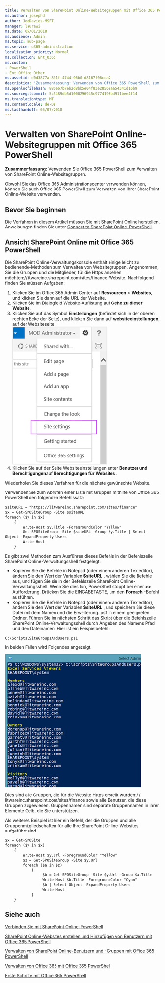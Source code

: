 ```yaml
---
title: Verwalten von SharePoint Online-Websitegruppen mit Office 365 PowerShell
ms.author: josephd
author: JoeDavies-MSFT
manager: laurawi
ms.date: 05/01/2018
ms.audience: Admin
ms.topic: hub-page
ms.service: o365-administration
localization_priority: Normal
ms.collection: Ent_O365
ms.custom:
- PowerShell
- Ent_Office_Other
ms.assetid: d0d3877a-831f-4744-96b0-d8167f06cca2
description: 'Zusammenfassung: Verwenden von Office 365 PowerShell zum Verwalten von SharePoint Online-Websitegruppen.'
ms.openlocfilehash: 881e67b7eb2d8bb5e04f83e28569aa54341d16b9
ms.sourcegitcommit: 5c5489db5d1000296945c9774198bd911bee4f14
ms.translationtype: MT
ms.contentlocale: de-DE
ms.lasthandoff: 05/07/2018
---
```

# <a name="manage-sharepoint-online-site-groups-with-office-365-powershell"></a>Verwalten von SharePoint Online-Websitegruppen mit Office 365 PowerShell

 **Zusammenfassung:** Verwenden Sie Office 365 PowerShell zum Verwalten von SharePoint Online-Websitegruppen.
  
Obwohl Sie das Office 365 Administrationscenter verwenden können, können Sie auch Office 365 PowerShell zum Verwalten von Ihrer SharePoint Online-Website verwenden.

## <a name="before-you-begin"></a>Bevor Sie beginnen

Die Verfahren in diesem Artikel müssen Sie mit SharePoint Online herstellen. Anweisungen finden Sie unter [Connect to SharePoint Online-PowerShell](https://docs.microsoft.com/en-us/powershell/sharepoint/sharepoint-online/connect-sharepoint-online?view=sharepoint-ps).

## <a name="view-sharepoint-online-with-office-365-powershell"></a>Ansicht SharePoint Online mit Office 365 PowerShell

Die SharePoint Online-Verwaltungskonsole enthält einige leicht zu bedienende-Methoden zum Verwalten von Websitegruppen. Angenommen, Sie die Gruppen und die Mitglieder, für die Https ansehen möchten\://litwareinc.sharepoint.com/sites/finance-Website. Nachfolgend finden Sie müssen Aufgaben:

1. Klicken Sie im Office 365 Admin Center auf **Ressourcen** > **Websites**, und klicken Sie dann auf die URL der Website.
2. Klicken Sie im Dialogfeld Website-Auflistung auf **Gehe zu dieser Website**.
3. Klicken Sie auf das Symbol **Einstellungen** (befindet sich in der oberen rechten Ecke der Seite), und klicken Sie dann auf **websiteeinstellungen**, auf der Websiteseite:</br>
![SharePoint Online-websiteeinstellungen](images/spo-site-settings.png)</br>
4. Klicken Sie auf der Seite Websiteeinstellungen unter **Benutzer und Berechtigungen**auf **Berechtigungen für Websites** .

Wiederholen Sie dieses Verfahren für die nächste gewünschte Website.

Verwenden Sie zum Abrufen einer Liste mit Gruppen mithilfe von Office 365 PowerShell den folgenden Befehlssatz:

```
$siteURL = "https://litwareinc.sharepoint.com/sites/finance"
$x = Get-SPOSiteGroup -Site $siteURL
foreach ($y in $x)
    {
        Write-Host $y.Title -ForegroundColor "Yellow"
        Get-SPOSiteGroup -Site $siteURL -Group $y.Title | Select-Object -ExpandProperty Users
        Write-Host
    }
```

Es gibt zwei Methoden zum Ausführen dieses Befehls in der Befehlszeile SharePoint Online-Verwaltungsshell festgelegt:

- Kopieren Sie die Befehle in Notepad (oder einem anderen Texteditor), ändern Sie den Wert der Variablen **$siteURL** , wählen Sie die Befehle aus, und fügen Sie sie in der Befehlszeile SharePoint Online-Verwaltungsshell. Wenn Sie dies tun, PowerShell stoppt bei einer **>>** Aufforderung. Drücken Sie die EINGABETASTE, um den **Foreach** -Befehl ausführen.</br>
- Kopieren Sie die Befehle in Notepad (oder einem anderen Texteditor), ändern Sie den Wert der Variablen **$siteURL** , und speichern Sie diese Datei mit dem Namen und die Erweiterung. ps1 in einem geeigneten Ordner. Führen Sie im nächsten Schritt das Skript über die Befehlszeile SharePoint Online-Verwaltungsshell durch Angeben des Namens Pfad und den Dateinamen. Hier ist ein Beispielbefehl:

```
C:\Scripts\SiteGroupsAndUsers.ps1
```

In beiden Fällen wird Folgendes angezeigt.

![SharePoint Online-Websitegruppen](images/SPO-site-groups.png)

Dies sind alle Gruppen, die für die Website Https erstellt wurden\:/ / litwareinc.sharepoint.com/sites/finance sowie alle Benutzer, die diese Gruppen zugewiesen. Gruppennamen sind separate Gruppennamen in ihrer Elemente Gelb, die Sie unterstützen.

Als weiteres Beispiel ist hier ein Befehl, der die Gruppen und alle Gruppenmitgliedschaften für alle Ihre SharePoint Online-Websites aufgeführt sind.

```
$x = Get-SPOSite
foreach ($y in $x)
    {
        Write-Host $y.Url -ForegroundColor "Yellow"
        $z = Get-SPOSiteGroup -Site $y.Url
        foreach ($a in $z)
            {
                 $b = Get-SPOSiteGroup -Site $y.Url -Group $a.Title 
                 Write-Host $b.Title -ForegroundColor "Cyan"
                 $b | Select-Object -ExpandProperty Users
                 Write-Host
            }
    }
```
    
## <a name="see-also"></a>Siehe auch

[Verbinden Sie mit SharePoint Online-PowerShell](https://docs.microsoft.com/en-us/powershell/sharepoint/sharepoint-online/connect-sharepoint-online?view=sharepoint-ps)

[SharePoint Online-Websites erstellen und Hinzufügen von Benutzern mit Office 365 PowerShell](create-sharepoint-sites-and-add-users-with-powershell.md)

[Verwalten von SharePoint Online-Benutzern und -Gruppen mit Office 365 PowerShell](manage-sharepoint-users-and-groups-with-powershell.md)

[Verwalten von Office 365 mit Office 365 PowerShell](manage-office-365-with-office-365-powershell.md)
  
[Erste Schritte mit Office 365 PowerShell](getting-started-with-office-365-powershell.md)

